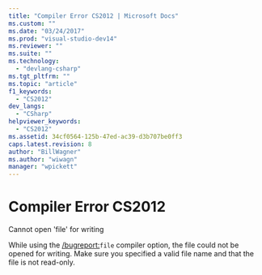 ```yaml
---
title: "Compiler Error CS2012 | Microsoft Docs"
ms.custom: ""
ms.date: "03/24/2017"
ms.prod: "visual-studio-dev14"
ms.reviewer: ""
ms.suite: ""
ms.technology: 
  - "devlang-csharp"
ms.tgt_pltfrm: ""
ms.topic: "article"
f1_keywords: 
  - "CS2012"
dev_langs: 
  - "CSharp"
helpviewer_keywords: 
  - "CS2012"
ms.assetid: 34cf0564-125b-47ed-ac39-d3b707be0ff3
caps.latest.revision: 8
author: "BillWagner"
ms.author: "wiwagn"
manager: "wpickett"
---
```

# Compiler Error CS2012
Cannot open 'file' for writing  
  
 While using the [/bugreport:](../../csharp/language-reference/compiler-options/bugreport-csharp-compiler-options.md)`file` compiler option, the file could not be opened for writing. Make sure you specified a valid file name and that the file is not read-only.